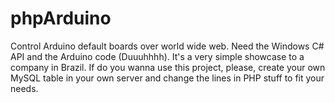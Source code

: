 # phpArduino
Control Arduino default boards over world wide web. Need the Windows C# API and the Arduino code (Duuuhhhh). It's a very simple showcase to a company in Brazil. If do you wanna use this project, please, create your own MySQL table in your own server and change the lines in PHP stuff to fit your needs. 
